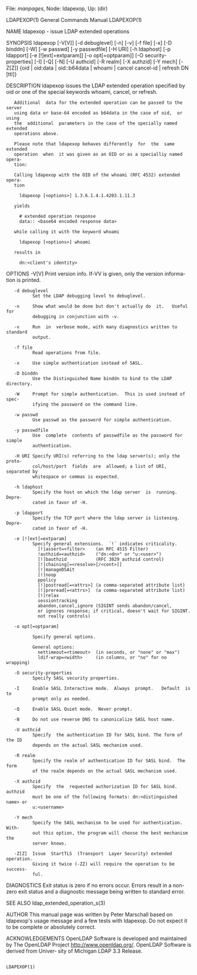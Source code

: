 File: *manpages*,  Node: ldapexop,  Up: (dir)


LDAPEXOP(1)                 General Commands Manual                LDAPEXOP(1)



NAME
       ldapexop - issue LDAP extended operations


SYNOPSIS
       ldapexop  [-V[V]]  [-d debuglevel] [-n] [-v] [-f file] [-x] [-D binddn]
       [-W] [-w passwd] [-y passwdfile] [-H URI]  [-h ldaphost]  [-p ldapport]
       [-e [!]ext[=extparam]]   [-o opt[=optparam]]   [-O security-properties]
       [-I] [-Q] [-N] [-U authcid] [-R realm] [-X authzid]  [-Y mech]  [-Z[Z]]
       {oid   |   oid:data  |  oid::b64data  |  whoami  |  cancel cancel-id  |
       refresh DN [ttl]}


DESCRIPTION
       ldapexop issues the LDAP extended operation specified by oid or one  of
       the special keywords whoami, cancel, or refresh.

       Additional  data for the extended operation can be passed to the server
       using data or base-64 encoded as b64data in the case of oid,  or  using
       the  additional  parameters in the case of the specially named extended
       operations above.

       Please note that ldapexop behaves differently  for  the  same  extended
       operation  when  it was given as an OID or as a specialliy named opera‐
       tion:

       Calling ldapexop with the OID of the whoami (RFC 4532) extended  opera‐
       tion

         ldapexop [<options>] 1.3.6.1.4.1.4203.1.11.3

       yields

         # extended operation response
         data:: <base64 encoded response data>

       while calling it with the keyword whoami

         ldapexop [<options>] whoami

       results in

         dn:<client's identity>




OPTIONS
       -V[V]  Print  version  info.  If-VV is given, only the version informa‐
              tion is printed.

       -d debuglevel
              Set the LDAP debugging level to debuglevel.

       -n     Show what would be done but don't actually do  it.   Useful  for
              debugging in conjunction with -v.

       -v     Run  in  verbose mode, with many diagnostics written to standard
              output.

       -f file
              Read operations from file.

       -x     Use simple authentication instead of SASL.

       -D binddn
              Use the Distinguished Name binddn to bind to the LDAP directory.

       -W     Prompt for simple authentication.  This is used instead of spec‐
              ifying the password on the command line.

       -w passwd
              Use passwd as the password for simple authentication.

       -y passwdfile
              Use  complete  contents of passwdfile as the password for simple
              authentication.

       -H URI Specify URI(s) referring to the ldap server(s); only the  proto‐
              col/host/port  fields  are  allowed; a list of URI, separated by
              whitespace or commas is expected.

       -h ldaphost
              Specify the host on which the ldap server  is  running.   Depre‐
              cated in favor of -H.

       -p ldapport
              Specify the TCP port where the ldap server is listening.  Depre‐
              cated in favor of -H.

       -e [!]ext[=extparam]
              Specify general extensions.  ´!´ indicates criticality.
                [!]assert=<filter>    (an RFC 4515 Filter)
                !authzid=<authzid>    ("dn:<dn>" or "u:<user>")
                [!]bauthzid           (RFC 3829 authzid control)
                [!]chaining[=<resolve>[/<cont>]]
                [!]manageDSAit
                [!]noop
                ppolicy
                [!]postread[=<attrs>] (a comma-separated attribute list)
                [!]preread[=<attrs>]  (a comma-separated attribute list)
                [!]relax
                sessiontracking
                abandon,cancel,ignore (SIGINT sends abandon/cancel,
                or ignores response; if critical, doesn't wait for SIGINT.
                not really controls)

       -o opt[=optparam]

              Specify general options.

              General options:
                nettimeout=<timeout>  (in seconds, or "none" or "max")
                ldif-wrap=<width>     (in columns, or "no" for no wrapping)

       -O security-properties
              Specify SASL security properties.

       -I     Enable SASL Interactive mode.  Always  prompt.   Default  is  to
              prompt only as needed.

       -Q     Enable SASL Quiet mode.  Never prompt.

       -N     Do not use reverse DNS to canonicalize SASL host name.

       -U authcid
              Specify  the authentication ID for SASL bind. The form of the ID
              depends on the actual SASL mechanism used.

       -R realm
              Specify the realm of authentication ID for SASL bind.  The  form
              of the realm depends on the actual SASL mechanism used.

       -X authzid
              Specify  the  requested authorization ID for SASL bind.  authzid
              must be one of the following formats: dn:<distinguished name> or
              u:<username>

       -Y mech
              Specify the SASL mechanism to be used for authentication.  With‐
              out this option, the program will choose the best mechanism  the
              server knows.

       -Z[Z]  Issue  StartTLS  (Transport  Layer Security) extended operation.
              Giving it twice (-ZZ) will require the operation to be  success‐
              ful.


DIAGNOSTICS
       Exit  status  is  zero if no errors occur.  Errors result in a non-zero
       exit status and a diagnostic message being written to standard error.


SEE ALSO
       ldap_extended_operation_s(3)


AUTHOR
       This manual page was written by Peter  Marschall  based  on  ldapexop's
       usage  message  and  a few tests with ldapexop.  Do not expect it to be
       complete or absolutely correct.


ACKNOWLEDGEMENTS
       OpenLDAP Software is developed and maintained by The  OpenLDAP  Project
       <http://www.openldap.org/>.   OpenLDAP Software is derived from Univer‐
       sity of Michigan LDAP 3.3 Release.




                                                                   LDAPEXOP(1)
